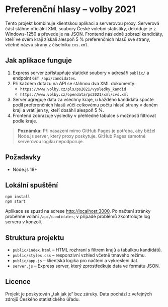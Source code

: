 # Preferenční hlasy – volby 2021

Tento projekt kombinuje klientskou aplikaci a serverovou proxy. Serverová část stáhne
oficiální XML soubory České volební statistiky, dekóduje je z Windows-1250 a převede
je na JSON. Frontend následně zobrazí kandidáty, kteří ve svém kraji získali alespoň
5 % preferenčních hlasů své strany, včetně názvu strany z číselníku `cvs.xml`.

## Jak aplikace funguje

1. Express server zpřístupňuje statické soubory v adresáři `public/` a endpoint
   `GET /api/candidates`.
2. Při každém dotazu na API se stáhnou dva XML dokumenty:
   - `https://www.volby.cz/pls/ps2021/vysledky_kandid`
   - `https://www.volby.cz/opendata/ps2021/xml/cvs.xml`
3. Server agreguje data za všechny kraje, u každého kandidáta spočte podíl
   preferenčních hlasů vůči celkovému počtu hlasů strany v daném kraji a vrátí jen ty,
   kteří dosáhli alespoň 5 %.
4. Frontend zobrazuje výsledky v přehledné tabulce s možností filtrovat podle kraje.

> **Poznámka:** Při nasazení mimo GitHub Pages je potřeba, aby běžel Node.js server,
> který proxy poskytuje. GitHub Pages samotné serverovou logiku nepodporuje.

## Požadavky

- Node.js 18+

## Lokální spuštění

```bash
npm install
npm start
```

Aplikace se spustí na adrese <http://localhost:3000>. Po načtení stránky proběhne
volání `/api/candidates`; v případě problémů zkontrolujte log serveru v konzoli.

## Struktura projektu

- `public/index.html` – HTML rozhraní s filtrem krajů a tabulkou kandidátů.
- `public/styles.css` – responzivní vzhled včetně tmavého režimu.
- `public/app.js` – klientská logika pro načtení a vykreslení dat.
- `server.js` – Express server, který zprostředkuje data ve formátu JSON.

## Licence

Projekt je poskytován „tak jak je“ bez záruky. Data pochází z veřejných zdrojů
Českého statistického úřadu.
